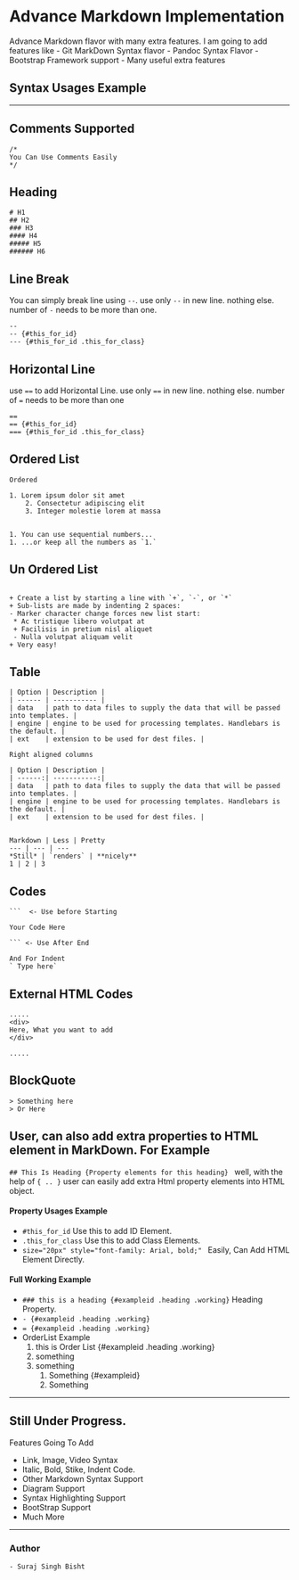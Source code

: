 # Advance Markdown Implementation
Advance Markdown flavor with many extra features. I am going to add features like
	- Git MarkDown Syntax flavor
	- Pandoc Syntax Flavor 
	- Bootstrap Framework support
	- Many useful extra features



## Syntax Usages Example
---

Comments Supported
---
```
/*
You Can Use Comments Easily
*/
```

Heading
---
```
# H1
## H2
### H3
#### H4
##### H5
###### H6
```

Line Break
---
You can simply break line using `--`. use only `--` in new line. nothing else. number of `-` needs to be more than one.
```
--
-- {#this_for_id}
--- {#this_for_id .this_for_class}
```

Horizontal Line
---
use `==` to add Horizontal Line. use only `==` in new line. nothing else. number of `=` needs to be more than one
```
==
== {#this_for_id}
=== {#this_for_id .this_for_class}

```

Ordered List
---
```
Ordered

1. Lorem ipsum dolor sit amet
    2. Consectetur adipiscing elit
    3. Integer molestie lorem at massa


1. You can use sequential numbers...
1. ...or keep all the numbers as `1.`

```

Un Ordered List
---
```

+ Create a list by starting a line with `+`, `-`, or `*`
+ Sub-lists are made by indenting 2 spaces:
- Marker character change forces new list start:
 * Ac tristique libero volutpat at
 + Facilisis in pretium nisl aliquet
 - Nulla volutpat aliquam velit
+ Very easy!

```

Table
---
```
| Option | Description |
| ------ | ----------- |
| data   | path to data files to supply the data that will be passed into templates. |
| engine | engine to be used for processing templates. Handlebars is the default. |
| ext    | extension to be used for dest files. |

Right aligned columns

| Option | Description |
| ------:| -----------:|
| data   | path to data files to supply the data that will be passed into templates. |
| engine | engine to be used for processing templates. Handlebars is the default. |
| ext    | extension to be used for dest files. |


Markdown | Less | Pretty
--- | --- | ---
*Still* | `renders` | **nicely**
1 | 2 | 3

```

Codes
---

	```  <- Use before Starting
	
	Your Code Here
	
	``` <- Use After End

	And For Indent
	` Type here`


External HTML Codes
---
```
.....
<div>
Here, What you want to add
</div>

.....
```


BlockQuote
---
```
> Something here
> Or Here
```


User, can also add extra properties to HTML element in MarkDown. For Example
---
`## This Is Heading {Property elements for this heading} ` well, with the help of `{ .. }` user can easily add extra Html property elements into HTML object.

#### Property Usages Example
- `#this_for_id` Use this to add ID Element.
- `.this_for_class` Use this to add Class Elements. 
- `size="20px" style="font-family: Arial, bold;" ` Easily, Can Add HTML Element Directly.

#### Full Working Example
- `### this is a heading {#exampleid .heading .working}` Heading Property.
- `- {#exampleid .heading .working}`
- `= {#exampleid .heading .working}`
- OrderList Example
	1. this is Order List {#exampleid .heading .working}
	2. something 
	3. something
		1. Something {#exampleid}
		2. Something
		

---
## Still Under Progress.

Features Going To Add
- Link, Image, Video Syntax
- Italic, Bold, Stike, Indent Code.
- Other Markdown Syntax Support
- Diagram Support
- Syntax Highlighting Support
- BootStrap Support
- Much More

---
### Author
	- Suraj Singh Bisht 
